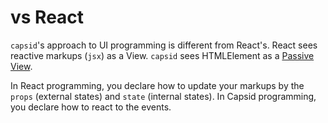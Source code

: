 # vs React

`capsid`'s approach to UI programming is different from React's. React sees reactive markups (`jsx`) as a View. `capsid` sees HTMLElement as a [Passive View](https://martinfowler.com/eaaDev/PassiveScreen.html).

In React programming, you declare how to update your markups by the `props` (external states) and `state` (internal states). In Capsid programming, you declare how to react to the events.
